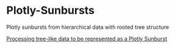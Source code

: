 # Plotly-Sunbursts
Plotly sunbursts from hierarchical data with rooted tree structure

[Processing tree-like data to be represented as a Plotly Sunburst](https://nbviewer.jupyter.org/github/empet/Plotly-Sunbursts/blob/master/Processing-tree-like-data-to-be-represented-as-a-SUNBURST.ipynb)
